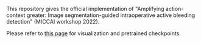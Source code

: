 This repository gives the official implementation of "Amplifying action-context greater: Image segmentation-guided intraoperative active bleeding detection" (MICCAI workshop 2022).

Please refer to [this page](http://sghong977.github.io/bleeding) for visualization and pretrained checkpoints.
